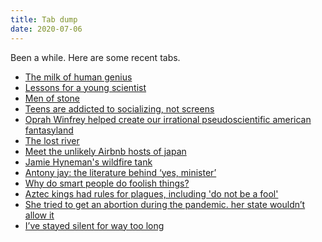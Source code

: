 ```yaml
---
title: Tab dump
date: 2020-07-06
---
```


<p></p><p>Been a while. Here are some recent tabs.</p><ul><li><a href="https://www.themonthly.com.au/issue/2020/march/1582981200/lesley-hughes/milk-human-genius#mtr">The milk of human genius</a></li><li><a href="http://nautil.us/issue/79/catalysts/lessons-for-a-young-scientist">Lessons for a young scientist</a></li><li><a href="https://popula.com/2020/04/16/men-of-stone/">Men of stone</a></li><li><a href="https://onezero.medium.com/teens-are-addicted-to-socializing-not-screens-a26da5d92983">Teens are addicted to socializing, not screens</a></li><li><a href="https://slate.com/health-and-science/2018/01/oprah-winfrey-helped-create-our-irrational-pseudoscientific-american-fantasyland.html">Oprah Winfrey helped create our irrational pseudoscientific american fantasyland</a></li><li><a href="https://albertusvembrianto.com/2019/11/the-lost-river/">The lost river</a></li><li><a href="https://www.nytimes.com/2015/02/22/magazine/meet-the-unlikely-airbnb-hosts-of-japan.html">Meet the unlikely Airbnb hosts of japan</a></li><li><a href="https://www.popularmechanics.com/science/environment/a25051641/mythbuster-jamie-hyneman-wildfire-tank-sentry/">Jamie Hyneman's wildfire tank</a></li><li><a href="https://www.lrb.co.uk/the-paper/v02/n10/antony-jay/informed-sources">Antony jay: the literature behind ‘yes, minister’</a></li><li><a href="https://www.scientificamerican.com/article/why-do-smart-people-do-foolish-things/?utm_source=twitter&amp;utm_medium=social&amp;utm_campaign=sa-editorial-social&amp;utm_content=&amp;utm_term=mind_news_text_free&amp;sf119727554=1">Why do smart people do foolish things?</a></li><li><a href="https://www.zocalopublicsquare.org/2020/05/10/aztec-king-rules-plague-covid-19-survival/ideas/essay/">Aztec kings had rules for plagues, including 'do not be a fool'</a></li><li><a href="https://edition.cnn.com/interactive/2020/06/health/abortion-access-coronavirus-cnnphotos/index.html">She tried to get an abortion during the pandemic. her state wouldn’t allow it</a></li><li><a href="https://www.theplayerstribune.com/en-us/articles/lauren-jrue-holiday-nba-racial-injustice">I’ve stayed silent for way too long</a></li></ul>
